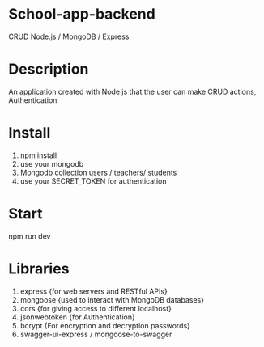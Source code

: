 # School-app-backend
CRUD Node.js / MongoDB / Express

# Description
An application created with Node js that the user can make CRUD actions, Authentication 

# Install
1. npm install
2. use your mongodb 
3. Mongodb collection users / teachers/ students
4. use your SECRET_TOKEN for authentication

# Start
npm run dev

# Libraries
1. express {for web servers and RESTful APIs}
2. mongoose {used to interact with MongoDB databases}
3. cors  {for giving access to different localhost}
4. jsonwebtoken  {for Authentication}
5. bcrypt {For encryption and decryption passwords}
6. swagger-ui-express / mongoose-to-swagger
